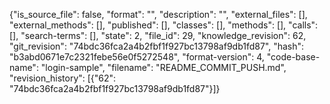 {"is_source_file": false, "format": "", "description": "", "external_files": [], "external_methods": [], "published": [], "classes": [], "methods": [], "calls": [], "search-terms": [], "state": 2, "file_id": 29, "knowledge_revision": 62, "git_revision": "74bdc36fca2a4b2fbf1f927bc13798af9db1fd87", "hash": "b3abd0671e7c2321febe56e0f5272548", "format-version": 4, "code-base-name": "login-sample", "filename": "README_COMMIT_PUSH.md", "revision_history": [{"62": "74bdc36fca2a4b2fbf1f927bc13798af9db1fd87"}]}